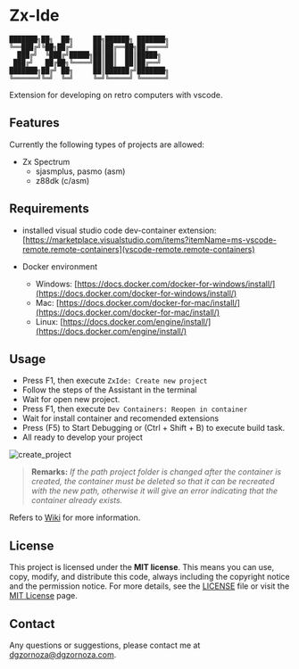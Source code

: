 # Zx-Ide

```
███████╗██╗  ██╗     ██╗██████╗ ███████╗
╚══███╔╝╚██╗██╔╝     ██║██╔══██╗██╔════╝
  ███╔╝  ╚███╔╝█████╗██║██║  ██║█████╗  
 ███╔╝   ██╔██╗╚════╝██║██║  ██║██╔══╝  
███████╗██╔╝ ██╗     ██║██████╔╝███████╗
╚══════╝╚═╝  ╚═╝     ╚═╝╚═════╝ ╚══════╝
```

Extension for developing on retro computers with vscode.

## Features

Currently the following types of projects are allowed:

- Zx Spectrum
  - sjasmplus, pasmo (asm)
  - z88dk (c/asm)

## Requirements

- installed visual studio code dev-container extension:
  [https://marketplace.visualstudio.com/items?itemName=ms-vscode-remote.remote-containers](vscode-remote.remote-containers)

- Docker environment
  - Windows: [https://docs.docker.com/docker-for-windows/install/](https://docs.docker.com/docker-for-windows/install/)
  - Mac: [https://docs.docker.com/docker-for-mac/install/](https://docs.docker.com/docker-for-mac/install/)
  - Linux: [https://docs.docker.com/engine/install/](https://docs.docker.com/engine/install/)

## Usage

- Press F1, then execute `ZxIde: Create new project`
- Follow the steps of the Assistant in the terminal
- Wait for open new project.
- Press F1, then execute `Dev Containers: Reopen in container`
- Wait for install container and recomended extensions
- Press (F5) to Start Debugging or (Ctrl + Shift + B) to execute build task.
- All ready to develop your project
  
![create_project](https://github.com/user-attachments/assets/bdb55874-e5a3-4355-b035-bbf6336e807a)

> **Remarks:** *If the path project folder is changed after the container is created, the container must be deleted so that it can be recreated with the new path, otherwise it will give an error indicating that the container already exists.*

Refers to [Wiki](https://github.com/dgzornoza/zx-ide/wiki) for more information.

## License

This project is licensed under the **MIT license**. This means you can use, copy, modify, and distribute this code, always including the copyright notice and the permission notice. For more details, see the [LICENSE](./LICENSE) file or visit the [MIT License](https://opensource.org/licenses/MIT) page.

## Contact

Any questions or suggestions, please contact me at [dgzornoza@dgzornoza.com](mailto:dgzornoza@dgzornoza.com).
